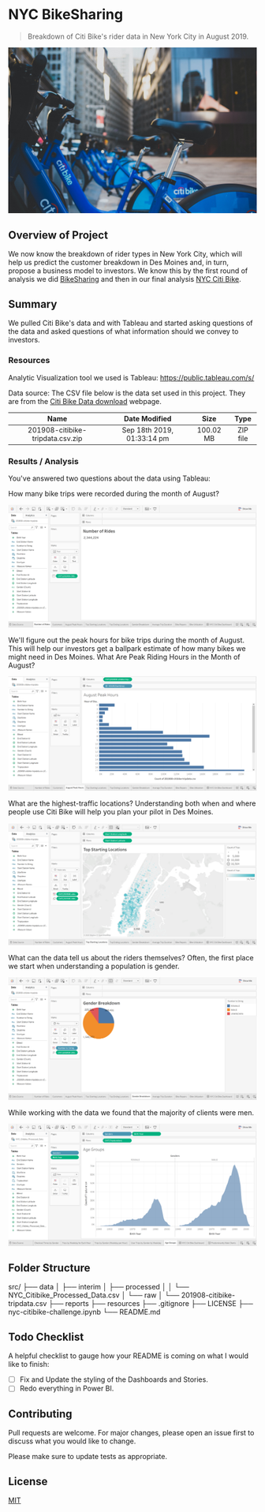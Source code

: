 # NYC BikeSharing

> Breakdown of Citi Bike's rider data in New York City in August 2019.

![citi-bikes](resources/citi-bike.jpg)

## Overview of Project

We now know the breakdown of rider types in New York City, which will help us predict the customer breakdown in Des Moines and, in turn, propose a business model to investors. We know this by the first round of analysis we did [BikeSharing](https://public.tableau.com/profile/jovani.pink#!/vizhome/BikeSharing_16039941514670/NYCCitiBikeDashboard?publish=yes) and then in our final analysis [NYC Citi Bike](https://public.tableau.com/profile/jovani.pink#!/vizhome/NYCCitibike_16041943647530/PredominantlyMaleClients?publish=yes).

## Summary

We pulled Citi Bike's data and with Tableau and started asking questions of the data and asked questions of what information should we convey to investors.

### Resources

Analytic Visualization tool we used is Tableau: https://public.tableau.com/s/

Data source:
The CSV file below is the data set used in this project. They are from the [Citi Bike Data download](https://s3.amazonaws.com/tripdata/index.html) webpage.

|               Name               |       Date Modified        |   Size    |   Type   |
| :------------------------------: | :------------------------: | :-------: | :------: |
| 201908-citibike-tripdata.csv.zip | Sep 18th 2019, 01:33:14 pm | 100.02 MB | ZIP file |

### Results / Analysis

You've answered two questions about the data using Tableau:

How many bike trips were recorded during the month of August?

![NumbersOfRides](resources/NumbersOfRides.png)

We'll figure out the peak hours for bike trips during the month of August. This will help our investors get a ballpark estimate of how many bikes we might need in Des Moines. What Are Peak Riding Hours in the Month of August?

![AugustPeakHours](resources/AugustPeakHours.png)

What are the highest-traffic locations? Understanding both when and where people use Citi Bike will help you plan your pilot in Des Moines.

![TopStartingLocations](resources/TopStartingLocations.png)

What can the data tell us about the riders themselves? Often, the first place we start when understanding a population is gender.

![GenderBreakdown](resources/GenderBreakdown.png)

While working with the data we found that the majority of clients were men.

![AgeGroup](resources/AgeGroup.png)

## Folder Structure

src/
├── data
│ ├── interim
│ ├── processed
│ │ └── NYC_Citibike_Processed_Data.csv
│ └── raw
│   └── 201908-citibike-tripdata.csv
├── reports
├── resources
├── .gitignore
├── LICENSE
├── nyc-citibike-challenge.ipynb
└── README.md

## Todo Checklist

A helpful checklist to gauge how your README is coming on what I would like to finish:

- [ ] Fix and Update the styling of the Dashboards and Stories.
- [ ] Redo everything in Power BI.

## Contributing

Pull requests are welcome. For major changes, please open an issue first to discuss what you would like to change.

Please make sure to update tests as appropriate.

## License

[MIT](https://choosealicense.com/licenses/mit/)
